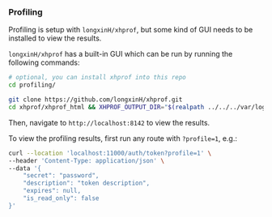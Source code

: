 ### Profiling

Profiling is setup with `longxinH/xhprof`, but some kind of GUI needs to be installed to view the results.

`longxinH/xhprof` has a built-in GUI which can be run by running the following commands:

```bash
# optional, you can install xhprof into this repo
cd profiling/

git clone https://github.com/longxinH/xhprof.git
cd xhprof/xhprof_html && XHPROF_OUTPUT_DIR="$(realpath ../../../var/logs/xhprof)" php -S localhost:8181
```

Then, navigate to `http://localhost:8142` to view the results.

To view the profiling results, first run any route with `?profile=1`, e.g.:

```bash
curl --location 'localhost:11000/auth/token?profile=1' \
--header 'Content-Type: application/json' \
--data '{
    "secret": "password",
    "description": "token description",
    "expires": null,
    "is_read_only": false
}'
```